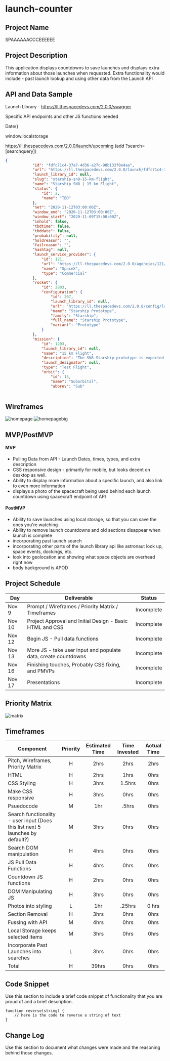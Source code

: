 # launch-counter

## Project Name

SPAAAAAACCCEEEEEE

## Project Description

This application displays countdowns to save launches and displays extra information about those launches when requested.
Extra functionality would include - past launch lookup and using other data from the Launch API

## API and Data Sample

Launch Library - https://ll.thespacedevs.com/2.0.0/swagger

Specific API endpoints and other JS functions needed

Date()

window.localstorage

https://ll.thespacedevs.com/2.0.0/launch/upcoming (add ?search=[searchquery])


```json
{
            "id": "fdfc71c4-37a7-4d36-a27c-90b132f0e4aa",
            "url": "https://ll.thespacedevs.com/2.0.0/launch/fdfc71c4-37a7-4d36-a27c-90b132f0e4aa/",
            "launch_library_id": null,
            "slug": "starship-sn8-15-km-flight",
            "name": "Starship SN8 | 15 km Flight",
            "status": {
                "id": 2,
                "name": "TBD"
            },
            "net": "2020-11-12T03:00:00Z",
            "window_end": "2020-11-12T03:00:00Z",
            "window_start": "2020-11-09T15:00:00Z",
            "inhold": false,
            "tbdtime": false,
            "tbddate": false,
            "probability": null,
            "holdreason": "",
            "failreason": "",
            "hashtag": null,
            "launch_service_provider": {
                "id": 121,
                "url": "https://ll.thespacedevs.com/2.0.0/agencies/121/",
                "name": "SpaceX",
                "type": "Commercial"
            },
            "rocket": {
                "id": 2803,
                "configuration": {
                    "id": 207,
                    "launch_library_id": null,
                    "url": "https://ll.thespacedevs.com/2.0.0/config/launcher/207/",
                    "name": "Starship Prototype",
                    "family": "Starship",
                    "full_name": "Starship Prototype",
                    "variant": "Prototype"
                }
            },
            "mission": {
                "id": 1203,
                "launch_library_id": null,
                "name": "15 km Flight",
                "description": "The SN8 Starship prototype is expected to perform a first flight to an altitude of 15 km or 50,000 ft.",
                "launch_designator": null,
                "type": "Test Flight",
                "orbit": {
                    "id": 15,
                    "name": "Suborbital",
                    "abbrev": "Sub"
             
```

## Wireframes

![homepage](/assets/Homepagev2.png "Homepage")
![homepagebig](/assets/desktopversion.png "Homepage big")

## MVP/PostMVP 

#### MVP 

- Pulling Data from API - Launch Dates, times, types, and extra description
- CSS responsive design - primarily for mobile, but looks decent on desktop as well.
- Ability to display more information about a specific launch, and also link to even more information
- displays a photo of the spacecraft being used behind each launch countdown using spacecraft endpoint of API


#### PostMVP  

- Ability to save launches using local storage, so that you can save the ones you're watching
- Ability to remove launch countdowns and old sections disappear when launch is complete
- incorporating past launch search
- incorporating other parts of the launch library api like astronaut look up, space events, dockings, etc.
- look into geolocation and showing what space objects are overhead right now
- body background is APOD

## Project Schedule

|  Day | Deliverable | Status
|---|---| ---|
|Nov 9| Prompt / Wireframes / Priority Matrix / Timeframes | Incomplete
|Nov 10| Project Approval and Initial Design - Basic HTML and CSS | Incomplete
|Nov 12| Begin JS - Pull data functions  | Incomplete
|Nov 13| More JS - take user input and populate data, create countdowns | Incomplete
|Nov 16| Finishing touches, Probably CSS fixing, and PMVPs | Incomplete
|Nov 17| Presentations | Incomplete

## Priority Matrix

![matrix](/assets/priority-matrix.png "priority matrix")

## Timeframes

| Component | Priority | Estimated Time | Time Invested | Actual Time |
| --- | :---: |  :---: | :---: | :---: |
| Pitch, Wireframes, Priority Matrix| H | 2hrs | 2hrs | 2hrs| 
| HTML | H | 2hrs| 1hrs | 0hrs |
| CSS Styling | H | 3hrs| 1.5hrs | 0hrs |
| Make CSS responsive | H | 3hrs| 0hrs | 0hrs |
| Psuedocode | M | 1hr | .5hrs | 0hrs |
| Search functionality - user input (Does this list next 5 launches by default?) | M | 3hrs | 0hrs | 0hrs |
| Search DOM manipulation | H | 4hrs| 0hrs | 0hrs |
| JS Pull Data Functions | H | 4hrs| 0hrs | 0hrs |
| Countdown JS functions | H | 2hrs| 0hrs | 0hrs |
| DOM Manipulating JS | H | 3hrs| 0hrs | 0hrs |
| Photos into styling| L | 1hr | .25hrs | 0 hrs|
| Section Removal | H | 3hrs| 0hrs | 0hrs |
| Fussing with API | M | 4hrs| 0hrs | 0hrs |
| Local Storage keeps selected items| M | 3hrs| 0hrs | 0hrs |
| Incorporate Past Launches into searches | L | 3hrs | 0hrs | 0hrs|
| Total | H | 39hrs| 0hrs | 0hrs |

## Code Snippet

Use this section to include a brief code snippet of functionality that you are proud of and a brief description.  

```
function reverse(string) {
	// here is the code to reverse a string of text
}
```

## Change Log
 Use this section to document what changes were made and the reasoning behind those changes.
